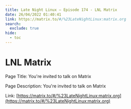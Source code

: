 ```yaml
---
title: Late Night Linux – Episode 174 - LNL Matrix
date: 26/04/2022 01:40:41
link: https://matrix.to/#/%23LateNightLinux:matrix.org
search:
  exclude: true
hide:
  - toc
---
```


# LNL Matrix

Page Title: You're invited to talk on Matrix

Page Description: You're invited to talk on Matrix 

Link: [https://matrix.to/#/%23LateNightLinux:matrix.org](https://matrix.to/#/%23LateNightLinux:matrix.org)